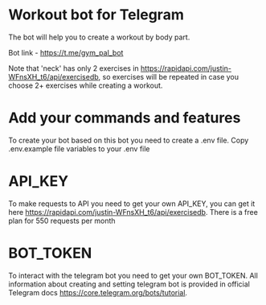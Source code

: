 # Workout bot for Telegram

The bot will help you to create a workout by body part.

Bot link - https://t.me/gym_pal_bot

Note that 'neck' has only 2 exercises in https://rapidapi.com/justin-WFnsXH_t6/api/exercisedb, so exercises will be repeated in case you choose 2+ exercises while creating a workout.

# Add your commands and features
To create your bot based on this bot you need to create a .env file. Copy .env.example file variables to your .env file

# API_KEY
To make requests to API you need to get your own API_KEY, you can get it here https://rapidapi.com/justin-WFnsXH_t6/api/exercisedb. There is a free plan for 550 requests per month

# BOT_TOKEN
To interact with the telegram bot you need to get your own BOT_TOKEN. All information about creating and setting telegram bot is provided in official Telegram docs https://core.telegram.org/bots/tutorial.

